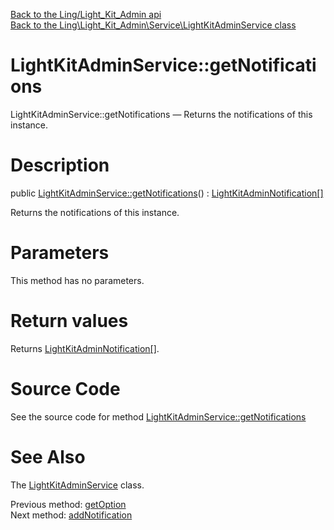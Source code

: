 [Back to the Ling/Light_Kit_Admin api](https://github.com/lingtalfi/Light_Kit_Admin/blob/master/doc/api/Ling/Light_Kit_Admin.md)<br>
[Back to the Ling\Light_Kit_Admin\Service\LightKitAdminService class](https://github.com/lingtalfi/Light_Kit_Admin/blob/master/doc/api/Ling/Light_Kit_Admin/Service/LightKitAdminService.md)


LightKitAdminService::getNotifications
================



LightKitAdminService::getNotifications — Returns the notifications of this instance.




Description
================


public [LightKitAdminService::getNotifications](https://github.com/lingtalfi/Light_Kit_Admin/blob/master/doc/api/Ling/Light_Kit_Admin/Service/LightKitAdminService/getNotifications.md)() : [LightKitAdminNotification[]](https://github.com/lingtalfi/Light_Kit_Admin/blob/master/doc/api/Ling/Light_Kit_Admin/Notification/LightKitAdminNotification.md)




Returns the notifications of this instance.




Parameters
================

This method has no parameters.


Return values
================

Returns [LightKitAdminNotification[]](https://github.com/lingtalfi/Light_Kit_Admin/blob/master/doc/api/Ling/Light_Kit_Admin/Notification/LightKitAdminNotification.md).








Source Code
===========
See the source code for method [LightKitAdminService::getNotifications](https://github.com/lingtalfi/Light_Kit_Admin/blob/master/Service/LightKitAdminService.php#L109-L112)


See Also
================

The [LightKitAdminService](https://github.com/lingtalfi/Light_Kit_Admin/blob/master/doc/api/Ling/Light_Kit_Admin/Service/LightKitAdminService.md) class.

Previous method: [getOption](https://github.com/lingtalfi/Light_Kit_Admin/blob/master/doc/api/Ling/Light_Kit_Admin/Service/LightKitAdminService/getOption.md)<br>Next method: [addNotification](https://github.com/lingtalfi/Light_Kit_Admin/blob/master/doc/api/Ling/Light_Kit_Admin/Service/LightKitAdminService/addNotification.md)<br>

